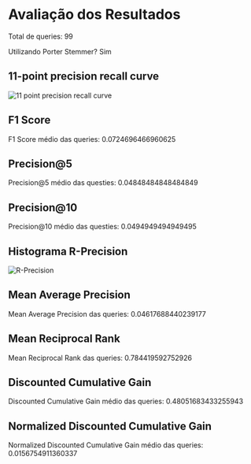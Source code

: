 # Avaliação dos Resultados

Total de queries: 99

Utilizando Porter Stemmer? Sim

## 11-point precision recall curve

![11 point precision recall curve](11_points_curve-stemmer+".png")
## F1 Score

F1 Score médio das queries: 0.0724696466960625

## Precision@5

Precision@5 médio das questies: 0.04848484848484849

## Precision@10

Precision@10 médio das questies: 0.0494949494949495

## Histograma R-Precision

![R-Precision](R_Precision_histogram-stemmer+".png")
## Mean Average Precision

Mean Average Precision das queries: 0.04617688440239177

## Mean Reciprocal Rank

Mean Reciprocal Rank das queries: 0.784419592752926

## Discounted Cumulative Gain

Discounted Cumulative Gain médio das queries: 0.48051683433255943

## Normalized Discounted Cumulative Gain

Normalized Discounted Cumulative Gain médio das queries: 0.0156754911360337

